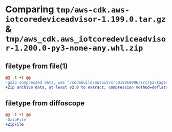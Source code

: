 # Comparing `tmp/aws-cdk.aws-iotcoredeviceadvisor-1.199.0.tar.gz` & `tmp/aws_cdk.aws_iotcoredeviceadvisor-1.200.0-py3-none-any.whl.zip`

## filetype from file(1)

```diff
@@ -1 +1 @@
-gzip compressed data, was "/codebuild/output/src015969006/src/packages/@aws-cdk/aws-iotcoredeviceadvisor/dist/python/aws-cdk.aws-iotcoredeviceadvisor-1.19", last modified: Thu Apr 20 17:20:26 2023, max compression
+Zip archive data, at least v2.0 to extract, compression method=deflate
```

## filetype from diffoscope

```diff
@@ -1 +1 @@
-GzipFile
+ZipFile
```

